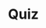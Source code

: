 ---
title: "Quiz"
passing_percentage: 70
layout: "test"
type: "test"
questions:
  - id: "q1"
    text: "What is the name of the sample application used in Linkerd demonstrations?"
    type: "single-answer"
    marks: 2
    options:
      - id: "a"
        text: "BookInfo"
      - id: "b"
        text: "EmojiVoto"
        is_correct: true
      - id: "c"
        text: "PetStore"
      - id: "d"
        text: "WebVoting"
  - id: "q2"
    text: "How can Linkerd proxy be injected into applications? (Select all that apply)"
    type: "multiple-answers"
    marks: 2
    options:
      - id: "a"
        text: "Manually using linkerd inject command"
        is_correct: true
      - id: "b"
        text: "Automatically using sidecar injector with annotations"
        is_correct: true
      - id: "c"
        text: "Through Meshery dashboard configuration"
        is_correct: true
  - id: "q3"
    text: "Which Linkerd annotation enables automatic proxy injection?"
    type: "short_answer" 
    marks: 2
    correct_answer: "inject" 
---